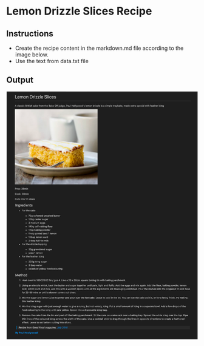 # Lemon Drizzle Slices Recipe

## Instructions

* Create the recipe content in the markdown.md file according to the image below.
* Use the text from data.txt file

## Output

![Output](./output.png)
